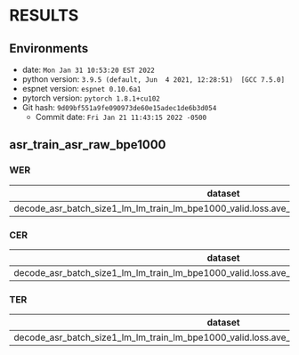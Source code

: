 <!-- Generated by scripts/utils/show_asr_result.sh -->
# RESULTS
## Environments
- date: `Mon Jan 31 10:53:20 EST 2022`
- python version: `3.9.5 (default, Jun  4 2021, 12:28:51)  [GCC 7.5.0]`
- espnet version: `espnet 0.10.6a1`
- pytorch version: `pytorch 1.8.1+cu102`
- Git hash: `9d09bf551a9fe090973de60e15adec1de6b3d054`
  - Commit date: `Fri Jan 21 11:43:15 2022 -0500`

## asr_train_asr_raw_bpe1000
### WER

|dataset|Snt|Wrd|Corr|Sub|Del|Ins|Err|S.Err|
|---|---|---|---|---|---|---|---|---|
|decode_asr_batch_size1_lm_lm_train_lm_bpe1000_valid.loss.ave_asr_model_valid.acc.best/sbn_test|2018|6470|74.2|21.3|4.5|2.2|28.0|48.8|

### CER

|dataset|Snt|Wrd|Corr|Sub|Del|Ins|Err|S.Err|
|---|---|---|---|---|---|---|---|---|
|decode_asr_batch_size1_lm_lm_train_lm_bpe1000_valid.loss.ave_asr_model_valid.acc.best/sbn_test|2018|39196|89.4|4.3|6.3|1.4|12.0|48.8|

### TER

|dataset|Snt|Wrd|Corr|Sub|Del|Ins|Err|S.Err|
|---|---|---|---|---|---|---|---|---|
|decode_asr_batch_size1_lm_lm_train_lm_bpe1000_valid.loss.ave_asr_model_valid.acc.best/sbn_test|2018|15595|77.6|12.7|9.7|1.6|24.0|48.7|

